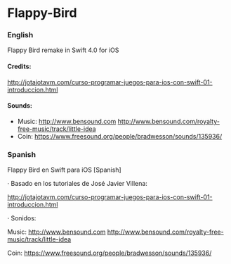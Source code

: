 # Flappy-Bird

### English

Flappy Bird remake in Swift 4.0 for iOS

#### Credits:

http://jotajotavm.com/curso-programar-juegos-para-ios-con-swift-01-introduccion.html

#### Sounds:
- Music: http://www.bensound.com http://www.bensound.com/royalty-free-music/track/little-idea
- Coin: https://www.freesound.org/people/bradwesson/sounds/135936/


### Spanish

Flappy Bird en Swift para iOS [Spanish]

· Basado en los tutoriales de José Javier Villena: 

http://jotajotavm.com/curso-programar-juegos-para-ios-con-swift-01-introduccion.html

· Sonidos:

Music: http://www.bensound.com http://www.bensound.com/royalty-free-music/track/little-idea 

Coin: https://www.freesound.org/people/bradwesson/sounds/135936/
